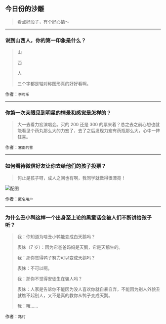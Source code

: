## 今日份的沙雕

> 看点好段子，有个好心情～


 
---

### 说到山西人，你的第一印象是什么？

> 山
> 
> 西
> 
> 人
> 
> 三个字都是轴对称图形真的好好看啊。


作者：`李可乐`

---

### 你第一次亲眼见到明星的情景和感觉是怎样的？

> 大一去看力宏演唱会。买的 200 还是 300 的票来着？总之去之前心想也就能看见个药丸那么大的力宏了，去了之后发现力宏有药瓶那么大，心中一阵狂喜。


作者：`塞南的雪`

---

### 如何看待微信好友让你去给他们的孩子投票？

> 何止是孩子呀，成人之间也有啊，我同学就做得很漂亮！



![配图](http://pic3.zhimg.com/70/c6c792f4a7385db73d83c9750d9bf9a2_b.jpg)


作者：`匿名用户`

---

### 为什么丑小鸭这样一个出身至上论的黑童话会被人们不断讲给孩子听？

> 我：你知道为啥丑小鸭能变成白天鹅吗？
> 
> 表妹（7 岁）：因为它爸爸妈妈是天鹅，它是天鹅生的。
> 
> 我：那你觉得鸭子努力可以变成天鹅吗？
> 
> 表妹：不可以啊。
> 
> 我：那你不觉得安徒生在骗人吗？
> 
> 表妹：人家是告诉你不能因为没人喜欢你就自暴自弃，不能因为别人外貌丑就瞧不起别人，又不是真的教你从鸭子变成天鹅。
> 
> 我：哦……


作者：`路村`